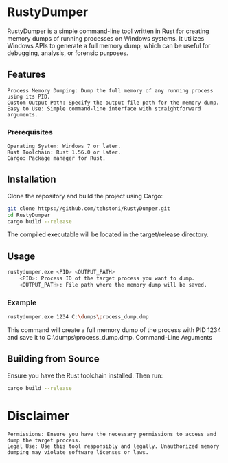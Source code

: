 # RustyDumper

RustyDumper is a simple command-line tool written in Rust for creating memory dumps of running processes on Windows systems. It utilizes Windows APIs to generate a full memory dump, which can be useful for debugging, analysis, or forensic purposes.

## Features

    Process Memory Dumping: Dump the full memory of any running process using its PID.
    Custom Output Path: Specify the output file path for the memory dump.
    Easy to Use: Simple command-line interface with straightforward arguments.

### Prerequisites

    Operating System: Windows 7 or later.
    Rust Toolchain: Rust 1.56.0 or later.
    Cargo: Package manager for Rust.

## Installation

Clone the repository and build the project using Cargo:

```bash
git clone https://github.com/tehstoni/RustyDumper.git
cd RustyDumper
cargo build --release
```

The compiled executable will be located in the target/release directory.

## Usage
```bash
rustydumper.exe <PID> <OUTPUT_PATH>
    <PID>: Process ID of the target process you want to dump.
    <OUTPUT_PATH>: File path where the memory dump will be saved.
```

### Example
```bash
rustydumper.exe 1234 C:\dumps\process_dump.dmp
```
This command will create a full memory dump of the process with PID 1234 and save it to C:\dumps\process_dump.dmp.
Command-Line Arguments

## Building from Source
Ensure you have the Rust toolchain installed. Then run:
```bash
cargo build --release
```

# Disclaimer

    Permissions: Ensure you have the necessary permissions to access and dump the target process.
    Legal Use: Use this tool responsibly and legally. Unauthorized memory dumping may violate software licenses or laws.
